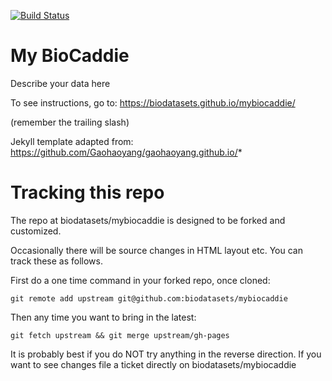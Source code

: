 [![Build Status](https://travis-ci.org/biodatabases/mybiocaddie.svg?branch=master)](https://travis-ci.org/biodatabases/mybiocaddie)

# My BioCaddie

Describe your data here

To see instructions, go to: https://biodatasets.github.io/mybiocaddie/

(remember the trailing slash)

Jekyll template adapted from: https://github.com/Gaohaoyang/gaohaoyang.github.io/*

# Tracking this repo

The repo at biodatasets/mybiocaddie is designed to be forked and customized.

Occasionally there will be source changes in HTML layout etc. You can track these as follows.

First do a one time command in your forked repo, once cloned:

```
git remote add upstream git@github.com:biodatasets/mybiocaddie
```

Then any time you want to bring in the latest:

```
git fetch upstream && git merge upstream/gh-pages
```

It is probably best if you do NOT try anything in the reverse direction. If you want to see changes file a ticket directly on biodatasets/mybiocaddie
